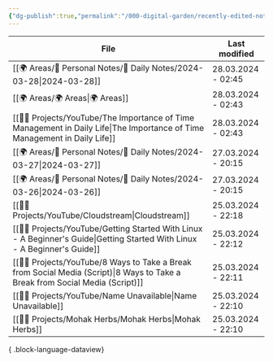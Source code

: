 ```yaml
---
{"dg-publish":true,"permalink":"/000-digital-garden/recently-edited-notes/","dgPassFrontmatter":true,"noteIcon":"3","created":"2023-12-14T09:05:52.599+05:30","updated":"2023-12-14T09:12:44.868+05:30"}
---
```


| File                                                                                                                              | Last modified      |
| --------------------------------------------------------------------------------------------------------------------------------- | ------------------ |
| [[🌍 Areas/📧 Personal Notes/📓 Daily Notes/2024-03-28\|2024-03-28]]                                                           | 28.03.2024 - 02:45 |
| [[🌍 Areas/🌍 Areas\|🌍 Areas]]                                                                                                | 28.03.2024 - 02:43 |
| [[👷🏻 Projects/YouTube/The Importance of Time Management in Daily Life\|The Importance of Time Management in Daily Life]]     | 28.03.2024 - 02:43 |
| [[🌍 Areas/📧 Personal Notes/📓 Daily Notes/2024-03-27\|2024-03-27]]                                                           | 27.03.2024 - 20:15 |
| [[🌍 Areas/📧 Personal Notes/📓 Daily Notes/2024-03-26\|2024-03-26]]                                                           | 27.03.2024 - 20:15 |
| [[👷🏻 Projects/YouTube/Cloudstream\|Cloudstream]]                                                                             | 25.03.2024 - 22:18 |
| [[👷🏻 Projects/YouTube/Getting Started With Linux - A Beginner's Guide\|Getting Started With Linux - A Beginner's Guide]]     | 25.03.2024 - 22:12 |
| [[👷🏻 Projects/YouTube/8 Ways to Take a Break from Social Media (Script)\|8 Ways to Take a Break from Social Media (Script)]] | 25.03.2024 - 22:11 |
| [[👷🏻 Projects/YouTube/Name Unavailable\|Name Unavailable]]                                                                   | 25.03.2024 - 22:10 |
| [[👷🏻 Projects/Mohak Herbs/Mohak Herbs\|Mohak Herbs]]                                                                         | 25.03.2024 - 22:10 |

{ .block-language-dataview}